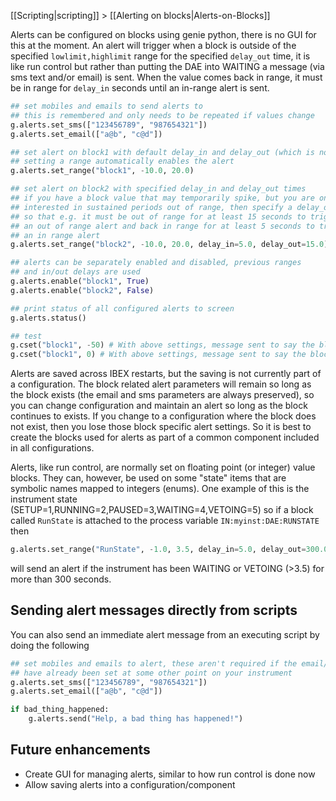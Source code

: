 [[Scripting|scripting]] > [[Alerting on blocks|Alerts-on-Blocks]]

Alerts can be configured on blocks using genie python, there is no GUI for this at the moment. An alert will trigger when a block is outside of the specified `lowlimit,highlimit` range for the specified `delay_out` time, it is like run control but rather than putting the DAE into WAITING a message (via sms text and/or email) is sent. When the value comes back in range, it must be in range for `delay_in` seconds until an in-range alert is sent. 
```python
## set mobiles and emails to send alerts to
## this is remembered and only needs to be repeated if values change 
g.alerts.set_sms(["123456789", "987654321"])
g.alerts.set_email(["a@b", "c@d"])

## set alert on block1 with default delay_in and delay_out (which is no delay)
## setting a range automatically enables the alert
g.alerts.set_range("block1", -10.0, 20.0)

## set alert on block2 with specified delay_in and delay_out times
## if you have a block value that may temporarily spike, but you are only
## interested in sustained periods out of range, then specify a delay_out
## so that e.g. it must be out of range for at least 15 seconds to trigger
## an out of range alert and back in range for at least 5 seconds to trigger
## an in range alert 
g.alerts.set_range("block2", -10.0, 20.0, delay_in=5.0, delay_out=15.0)

## alerts can be separately enabled and disabled, previous ranges
## and in/out delays are used
g.alerts.enable("block1", True)
g.alerts.enable("block2", False)

## print status of all configured alerts to screen
g.alerts.status()

## test
g.cset("block1", -50) # With above settings, message sent to say the block has gone out of range
g.cset("block1", 0) # With above settings, message sent to say the block has gone back in range
```
Alerts are saved across IBEX restarts, but the saving is not currently part of a configuration. The block related alert parameters will remain so long as the block exists (the email and sms parameters are always preserved), so you can change configuration and maintain an alert so long as the block continues to exists. If you change to a configuration where the block does not exist, then you lose those block specific alert settings. So it is best to create the blocks used for alerts as part of a common component included in all configurations.

Alerts, like run control, are normally set on floating point (or integer) value blocks. They can, however, be used on some "state" items that are symbolic names mapped to integers (enums). One example of this is the instrument state (SETUP=1,RUNNING=2,PAUSED=3,WAITING=4,VETOING=5) so if a block called `RunState` is attached to the process variable `IN:myinst:DAE:RUNSTATE` then
```python
g.alerts.set_range("RunState", -1.0, 3.5, delay_in=5.0, delay_out=300.0)
```   
will send an alert if the instrument has been WAITING or VETOING (>3.5) for more than 300 seconds.
 
## Sending alert messages directly from scripts
You can also send an immediate alert message from an executing script by doing the following
```python
## set mobiles and emails to alert, these aren't required if the email/phone numbers
## have already been set at some other point on your instrument
g.alerts.set_sms(["123456789", "987654321"])
g.alerts.set_email(["a@b", "c@d"])

if bad_thing_happened:
    g.alerts.send("Help, a bad thing has happened!")
```

## Future enhancements
* Create GUI for managing alerts, similar to how run control is done now
* Allow saving alerts into a configuration/component
    